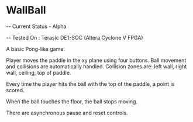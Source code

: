 # WallBall

-- Current Status - Alpha

-- Tested On : Terasic DE1-SOC (Altera Cyclone V FPGA)

A basic Pong-like game. 

Player moves the paddle in the xy plane using four buttons. Ball movement and collisions are automatically handled.
Collision zones are: left wall, right wall, ceiling, top of paddle.

Every time the player hits the ball with the top of the paddle, a point is scored.

When the ball touches the floor, the ball stops moving.

There are asynchronous pause and reset controls.
